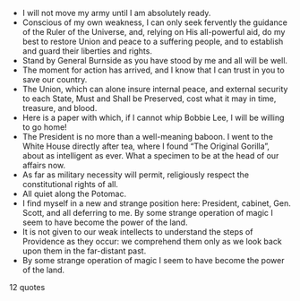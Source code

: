  - I will not move my army until I am absolutely ready.
 - Conscious of my own weakness, I can only seek fervently the guidance of the Ruler of the Universe, and, relying on His all-powerful aid, do my best to restore Union and peace to a suffering people, and to establish and guard their liberties and rights.
 - Stand by General Burnside as you have stood by me and all will be well.
 - The moment for action has arrived, and I know that I can trust in you to save our country.
 - The Union, which can alone insure internal peace, and external security to each State, Must and Shall be Preserved, cost what it may in time, treasure, and blood.
 - Here is a paper with which, if I cannot whip Bobbie Lee, I will be willing to go home!
 - The President is no more than a well-meaning baboon. I went to the White House directly after tea, where I found “The Original Gorilla”, about as intelligent as ever. What a specimen to be at the head of our affairs now.
 - As far as military necessity will permit, religiously respect the constitutional rights of all.
 - All quiet along the Potomac.
 - I find myself in a new and strange position here: President, cabinet, Gen. Scott, and all deferring to me. By some strange operation of magic I seem to have become the power of the land.
 - It is not given to our weak intellects to understand the steps of Providence as they occur: we comprehend them only as we look back upon them in the far-distant past.
 - By some strange operation of magic I seem to have become the power of the land.

12 quotes